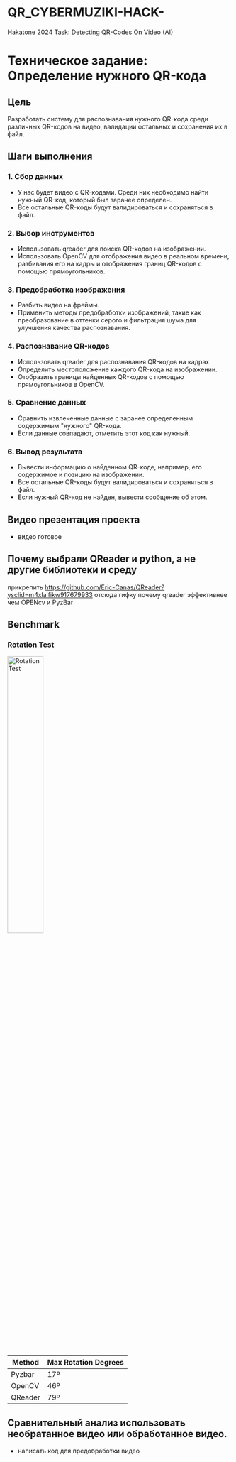 # QR_CYBERMUZIKI-HACK-
Hakatone 2024 Task: Detecting QR-Codes On Video (AI)

# Техническое задание: Определение нужного QR-кода

## Цель
Разработать систему для распознавания нужного QR-кода среди различных QR-кодов на видео, валидации остальных и сохранения их в файл.

## Шаги выполнения

### 1. Сбор данных
- У нас будет видео с QR-кодами. Среди них необходимо найти нужный QR-код, который был заранее определен.
- Все остальные QR-коды будут валидироваться и сохраняться в файл.

### 2. Выбор инструментов
- Использовать qreader для поиска QR-кодов на изображении.
- Использовать OpenCV для отображения видео в реальном времени, разбивания его на кадры и отображения границ QR-кодов с помощью прямоугольников.

### 3. Предобработка изображения
- Разбить видео на фреймы.
- Применить методы предобработки изображений, такие как преобразование в оттенки серого и фильтрация шума для улучшения качества распознавания.

### 4. Распознавание QR-кодов
- Использовать qreader для распознавания QR-кодов на кадрах.
- Определить местоположение каждого QR-кода на изображении.
- Отобразить границы найденных QR-кодов с помощью прямоугольников в OpenCV.

### 5. Сравнение данных
- Сравнить извлеченные данные с заранее определенным содержимым "нужного" QR-кода.
- Если данные совпадают, отметить этот код как нужный.

### 6. Вывод результата
- Вывести информацию о найденном QR-коде, например, его содержимое и позицию на изображении.
- Все остальные QR-коды будут валидироваться и сохраняться в файл.
- Если нужный QR-код не найден, вывести сообщение об этом.

## Видео презентация проекта

- видео готовое

## Почему выбрали QReader и python, а не другие библиотеки и среду

прикрепить https://github.com/Eric-Canas/QReader?ysclid=m4xlaifikw917679933 отсюда гифку почему qreader эффективнее чем OPENcv и PyzBar

## Benchmark

### Rotation Test
<div>
  <img alt="Rotation Test" title="Rotation Test" src="https://raw.githubusercontent.com/Eric-Canas/QReader/main/documentation/benchmark/rotation_benchmark.gif" width="40%">
</div>

<div style="clear: both;">
<div align="center">
  
| Method  | Max Rotation Degrees  |
|---------|-----------------------|
| Pyzbar  | 17º                   |
| OpenCV  | 46º                   |
| QReader | 79º                   |

  </div>
</div>

## Сравнительный анализ использовать необратанное видео или обработанное видео.

 - написать код для предобработки видео








